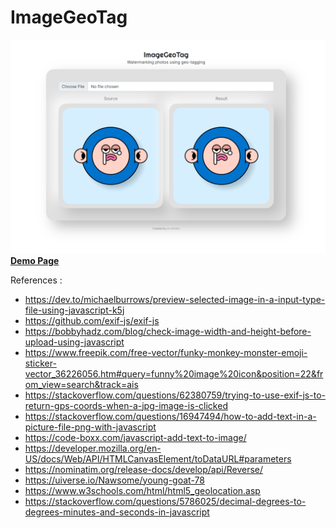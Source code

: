 # ImageGeoTag
<img src="/assets/images/ss.png" alt="Screenshot"/>
<a href="https://as-shiddiq.github.io/image-geotag/index.html" target="_BLANK"><strong>Demo Page</strong></a>

References :

- https://dev.to/michaelburrows/preview-selected-image-in-a-input-type-file-using-javascript-k5j
- https://github.com/exif-js/exif-js
- https://bobbyhadz.com/blog/check-image-width-and-height-before-upload-using-javascript
- https://www.freepik.com/free-vector/funky-monkey-monster-emoji-sticker-vector_36226056.htm#query=funny%20image%20icon&position=22&from_view=search&track=ais 
- https://stackoverflow.com/questions/62380759/trying-to-use-exif-js-to-return-gps-coords-when-a-jpg-image-is-clicked
- https://stackoverflow.com/questions/16947494/how-to-add-text-in-a-picture-file-png-with-javascript
- https://code-boxx.com/javascript-add-text-to-image/
- https://developer.mozilla.org/en-US/docs/Web/API/HTMLCanvasElement/toDataURL#parameters
- https://nominatim.org/release-docs/develop/api/Reverse/
- https://uiverse.io/Nawsome/young-goat-78
- https://www.w3schools.com/html/html5_geolocation.asp
- https://stackoverflow.com/questions/5786025/decimal-degrees-to-degrees-minutes-and-seconds-in-javascript